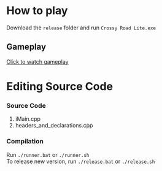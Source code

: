 # How to play  
Download the `release` folder and run `Crossy Road Lite.exe`  
## Gameplay  
[Click to watch gameplay](https://www.facebook.com/share/v/16eFEdpysx/)  
# Editing Source Code  
### Source Code  
1. iMain.cpp
2. headers_and_declarations.cpp
### Compilation  
Run ``` ./runner.bat ```  or ``` ./runner.sh ```    
To release new version, run `./release.bat` or `./release.sh`    
